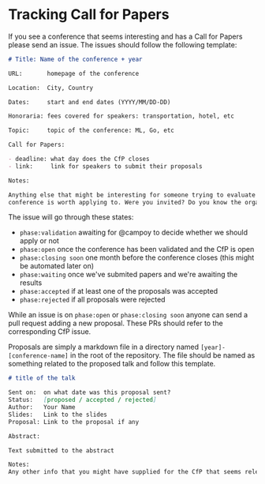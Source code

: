 # Tracking Call for Papers

If you see a conference that seems interesting and has a Call for Papers please send an issue.
The issues should follow the following template:

```markdown
# Title: Name of the conference + year

URL:       homepage of the conference

Location:  City, Country

Dates:     start and end dates (YYYY/MM/DD-DD)

Honoraria: fees covered for speakers: transportation, hotel, etc

Topic:     topic of the conference: ML, Go, etc

Call for Papers:

- deadline: what day does the CfP closes
- link:     link for speakers to submit their proposals

Notes:

Anything else that might be interesting for someone trying to evaluate whether this
conference is worth applying to. Were you invited? Do you know the organizers?
```

The issue will go through these states:

- `phase:validation` awaiting for @campoy to decide whether we should apply or not
- `phase:open` once the conference has been validated and the CfP is open
- `phase:closing soon` one month before the conference closes (this might be automated later on)
- `phase:waiting` once we've submited papers and we're awaiting the results
- `phase:accepted` if at least one of the proposals was accepted
- `phase:rejected` if all proposals were rejected

While an issue is on `phase:open` or `phase:closing soon` anyone can send a pull request adding
a new proposal. These PRs should refer to the corresponding CfP issue.

Proposals are simply a markdown file in a directory named `[year]-[conference-name]` in the root
of the repository. The file should be named as something related to the proposed talk and follow
this template.

```markdown
# title of the talk

Sent on:  on what date was this proposal sent?
Status:   [proposed / accepted / rejected]
Author:   Your Name
Slides:   Link to the slides
Proposal: Link to the proposal if any

Abstract:

Text submitted to the abstract

Notes:
Any other info that you might have supplied for the CfP that seems relevant.
```